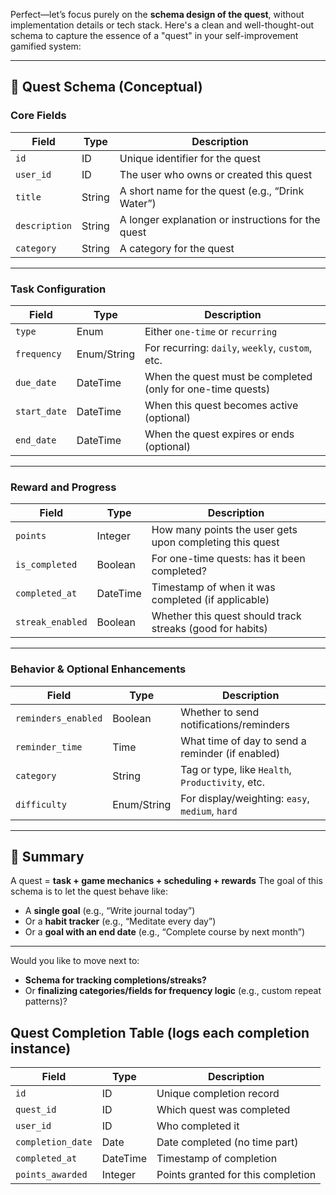 Perfect—let’s focus purely on the **schema design of the quest**, without implementation details or tech stack. Here's a clean and well-thought-out schema to capture the essence of a "quest" in your self-improvement gamified system:

---

## 🧱 Quest Schema (Conceptual)

### **Core Fields**

| Field         | Type   | Description                                        |
| ------------- | ------ | -------------------------------------------------- |
| `id`          | ID     | Unique identifier for the quest                    |
| `user_id`     | ID     | The user who owns or created this quest            |
| `title`       | String | A short name for the quest (e.g., “Drink Water”)   |
| `description` | String | A longer explanation or instructions for the quest |
| `category`    | String | A category for the quest                           |

---

### **Task Configuration**

| Field        | Type        | Description                                                 |
| ------------ | ----------- | ----------------------------------------------------------- |
| `type`       | Enum        | Either `one-time` or `recurring`                            |
| `frequency`  | Enum/String | For recurring: `daily`, `weekly`, `custom`, etc.            |
| `due_date`   | DateTime    | When the quest must be completed (only for one-time quests) |
| `start_date` | DateTime    | When this quest becomes active (optional)                   |
| `end_date`   | DateTime    | When the quest expires or ends (optional)                   |

---

### **Reward and Progress**

| Field            | Type     | Description                                               |
| ---------------- | -------- | --------------------------------------------------------- |
| `points`         | Integer  | How many points the user gets upon completing this quest  |
| `is_completed`   | Boolean  | For one-time quests: has it been completed?               |
| `completed_at`   | DateTime | Timestamp of when it was completed (if applicable)        |
| `streak_enabled` | Boolean  | Whether this quest should track streaks (good for habits) |

---

### **Behavior & Optional Enhancements**

| Field               | Type        | Description                                      |
| ------------------- | ----------- | ------------------------------------------------ |
| `reminders_enabled` | Boolean     | Whether to send notifications/reminders          |
| `reminder_time`     | Time        | What time of day to send a reminder (if enabled) |
| `category`          | String      | Tag or type, like `Health`, `Productivity`, etc. |
| `difficulty`        | Enum/String | For display/weighting: `easy`, `medium`, `hard`  |

---

## 🧠 Summary

A quest = **task + game mechanics + scheduling + rewards**
The goal of this schema is to let the quest behave like:

* A **single goal** (e.g., “Write journal today”)
* Or a **habit tracker** (e.g., “Meditate every day”)
* Or a **goal with an end date** (e.g., “Complete course by next month”)

---

Would you like to move next to:

* **Schema for tracking completions/streaks?**
* Or **finalizing categories/fields for frequency logic** (e.g., custom repeat patterns)?

##  Quest Completion Table (logs each completion instance)

| Field             | Type     | Description                        |
| ----------------- | -------- | ---------------------------------- |
| `id`              | ID       | Unique completion record           |
| `quest_id`        | ID       | Which quest was completed          |
| `user_id`         | ID       | Who completed it                   |
| `completion_date` | Date     | Date completed (no time part)      |
| `completed_at`    | DateTime | Timestamp of completion            |
| `points_awarded`  | Integer  | Points granted for this completion |
